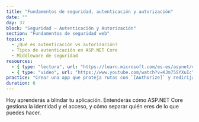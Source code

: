 ```yaml
---
title: "Fundamentos de seguridad, autenticación y autorización"
date: ""
day: 37
block: "Seguridad – Autenticación y Autorización"
section: "Fundamentos de seguridad web"
topics:
  - ¿Qué es autenticación vs autorización?
  - Tipos de autenticación en ASP.NET Core
  - Middleware de seguridad
resources:
  - { type: "lectura", url: "https://learn.microsoft.com/es-es/aspnet/core/security/authentication/" }
  - { type: "video", url: "https://www.youtube.com/watch?v=KJm75SYXuIc" }
practice: "Crear una app que proteja rutas con `[Authorize]` y redirija a login si el usuario no está autenticado."
duration: 6
---
```


Hoy aprenderás a blindar tu aplicación. Entenderás cómo ASP.NET Core gestiona la identidad y el acceso, y cómo separar quién eres de lo que puedes hacer.